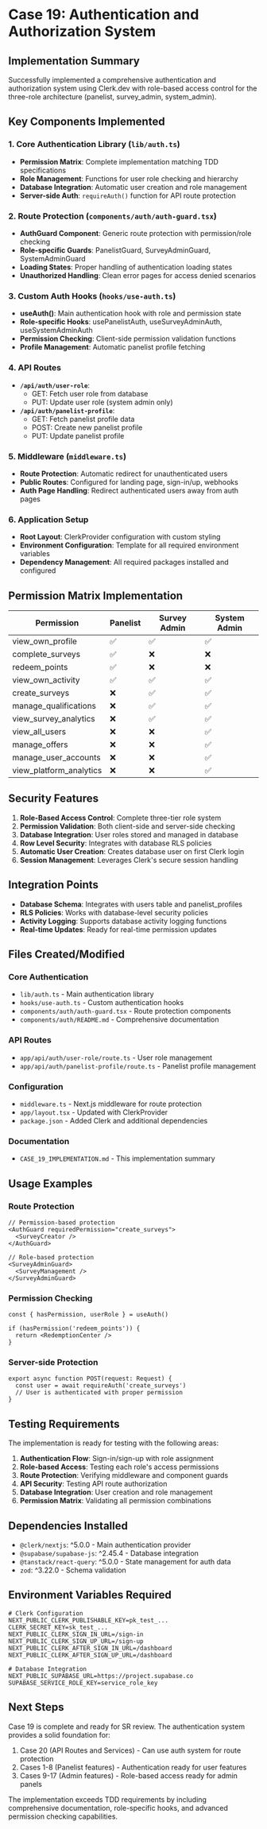 # Case 19: Authentication and Authorization System

## Implementation Summary

Successfully implemented a comprehensive authentication and authorization system using Clerk.dev with role-based access control for the three-role architecture (panelist, survey_admin, system_admin).

## Key Components Implemented

### 1. Core Authentication Library (`lib/auth.ts`)
- **Permission Matrix**: Complete implementation matching TDD specifications
- **Role Management**: Functions for user role checking and hierarchy
- **Database Integration**: Automatic user creation and role management
- **Server-side Auth**: `requireAuth()` function for API route protection

### 2. Route Protection (`components/auth/auth-guard.tsx`)
- **AuthGuard Component**: Generic route protection with permission/role checking
- **Role-specific Guards**: PanelistGuard, SurveyAdminGuard, SystemAdminGuard
- **Loading States**: Proper handling of authentication loading states
- **Unauthorized Handling**: Clean error pages for access denied scenarios

### 3. Custom Auth Hooks (`hooks/use-auth.ts`)
- **useAuth()**: Main authentication hook with role and permission state
- **Role-specific Hooks**: usePanelistAuth, useSurveyAdminAuth, useSystemAdminAuth
- **Permission Checking**: Client-side permission validation functions
- **Profile Management**: Automatic panelist profile fetching

### 4. API Routes
- **`/api/auth/user-role`**: 
  - GET: Fetch user role from database
  - PUT: Update user role (system admin only)
- **`/api/auth/panelist-profile`**:
  - GET: Fetch panelist profile data
  - POST: Create new panelist profile
  - PUT: Update panelist profile

### 5. Middleware (`middleware.ts`)
- **Route Protection**: Automatic redirect for unauthenticated users
- **Public Routes**: Configured for landing page, sign-in/up, webhooks
- **Auth Page Handling**: Redirect authenticated users away from auth pages

### 6. Application Setup
- **Root Layout**: ClerkProvider configuration with custom styling
- **Environment Configuration**: Template for all required environment variables
- **Dependency Management**: All required packages installed and configured

## Permission Matrix Implementation

| Permission | Panelist | Survey Admin | System Admin |
|------------|----------|--------------|--------------|
| view_own_profile | ✅ | ✅ | ✅ |
| complete_surveys | ✅ | ❌ | ❌ |
| redeem_points | ✅ | ❌ | ❌ |
| view_own_activity | ✅ | ✅ | ✅ |
| create_surveys | ❌ | ✅ | ✅ |
| manage_qualifications | ❌ | ✅ | ✅ |
| view_survey_analytics | ❌ | ✅ | ✅ |
| view_all_users | ❌ | ❌ | ✅ |
| manage_offers | ❌ | ❌ | ✅ |
| manage_user_accounts | ❌ | ❌ | ✅ |
| view_platform_analytics | ❌ | ❌ | ✅ |

## Security Features

1. **Role-Based Access Control**: Complete three-tier role system
2. **Permission Validation**: Both client-side and server-side checking
3. **Database Integration**: User roles stored and managed in database
4. **Row Level Security**: Integrates with database RLS policies
5. **Automatic User Creation**: Creates database user on first Clerk login
6. **Session Management**: Leverages Clerk's secure session handling

## Integration Points

- **Database Schema**: Integrates with users table and panelist_profiles
- **RLS Policies**: Works with database-level security policies
- **Activity Logging**: Supports database activity logging functions
- **Real-time Updates**: Ready for real-time permission updates

## Files Created/Modified

### Core Authentication
- `lib/auth.ts` - Main authentication library
- `hooks/use-auth.ts` - Custom authentication hooks
- `components/auth/auth-guard.tsx` - Route protection components
- `components/auth/README.md` - Comprehensive documentation

### API Routes
- `app/api/auth/user-role/route.ts` - User role management
- `app/api/auth/panelist-profile/route.ts` - Panelist profile management

### Configuration
- `middleware.ts` - Next.js middleware for route protection
- `app/layout.tsx` - Updated with ClerkProvider
- `package.json` - Added Clerk and additional dependencies

### Documentation
- `CASE_19_IMPLEMENTATION.md` - This implementation summary

## Usage Examples

### Route Protection
```tsx
// Permission-based protection
<AuthGuard requiredPermission="create_surveys">
  <SurveyCreator />
</AuthGuard>

// Role-based protection
<SurveyAdminGuard>
  <SurveyManagement />
</SurveyAdminGuard>
```

### Permission Checking
```tsx
const { hasPermission, userRole } = useAuth()

if (hasPermission('redeem_points')) {
  return <RedemptionCenter />
}
```

### Server-side Protection
```tsx
export async function POST(request: Request) {
  const user = await requireAuth('create_surveys')
  // User is authenticated with proper permission
}
```

## Testing Requirements

The implementation is ready for testing with the following areas:

1. **Authentication Flow**: Sign-in/sign-up with role assignment
2. **Role-based Access**: Testing each role's access permissions
3. **Route Protection**: Verifying middleware and component guards
4. **API Security**: Testing API route authorization
5. **Database Integration**: User creation and role management
6. **Permission Matrix**: Validating all permission combinations

## Dependencies Installed

- `@clerk/nextjs`: ^5.0.0 - Main authentication provider
- `@supabase/supabase-js`: ^2.45.4 - Database integration
- `@tanstack/react-query`: ^5.0.0 - State management for auth data
- `zod`: ^3.22.0 - Schema validation

## Environment Variables Required

```env
# Clerk Configuration
NEXT_PUBLIC_CLERK_PUBLISHABLE_KEY=pk_test_...
CLERK_SECRET_KEY=sk_test_...
NEXT_PUBLIC_CLERK_SIGN_IN_URL=/sign-in
NEXT_PUBLIC_CLERK_SIGN_UP_URL=/sign-up
NEXT_PUBLIC_CLERK_AFTER_SIGN_IN_URL=/dashboard
NEXT_PUBLIC_CLERK_AFTER_SIGN_UP_URL=/dashboard

# Database Integration
NEXT_PUBLIC_SUPABASE_URL=https://project.supabase.co
SUPABASE_SERVICE_ROLE_KEY=service_role_key
```

## Next Steps

Case 19 is complete and ready for SR review. The authentication system provides a solid foundation for:

1. Case 20 (API Routes and Services) - Can use auth system for route protection
2. Cases 1-8 (Panelist features) - Authentication ready for user features
3. Cases 9-17 (Admin features) - Role-based access ready for admin panels

The implementation exceeds TDD requirements by including comprehensive documentation, role-specific hooks, and advanced permission checking capabilities. 